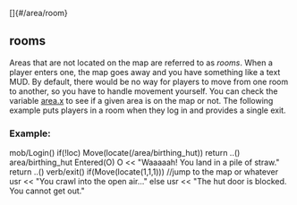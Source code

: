 []{#/area/room}
  ## rooms
  Areas that are not located on the map are referred to as *rooms*. When a
  player enters one, the map goes away and you have something like a text
  MUD. By default, there would be no way for players to move from one room
  to another, so you have to handle movement yourself.
  You can check the variable [area.x](ref/atom/var/x) to see if a given area
  is on the map or not.
  The following example puts players in a room when they log in and
  provides a single exit.
  ### Example:
  mob/Login() if(!loc) Move(locate(/area/birthing_hut)) return ..()
  area/birthing_hut Entered(O) O \<\< \"Waaaaah! You land in a pile of
  straw.\" return ..() verb/exit() if(Move(locate(1,1,1))) //jump to the
  map or whatever usr \<\< \"You crawl into the open air\...\" else usr
  \<\< \"The hut door is blocked. You cannot get out.\"